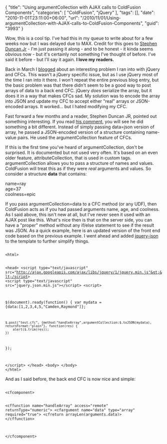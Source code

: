 {
	"title": "Using argumentCollection with AJAX calls to ColdFusion Components",
	"categories": [
		"ColdFusion",
		"jQuery"
	],
	"tags": [],
	"date": "2010-11-01T23:11:00+06:00",
	"url": "/2010/11/01/Using-argumentCollection-with-AJAX-calls-to-ColdFusion-Components",
	"guid": "3993"
}

Wow, this is a cool tip. I've had this in my queue to write about for a few weeks now but I was delayed due to MAX. Credit for this goes to <a href="http://www.stephenduncanjr.com/">Stephen Duncan Jr</a> - I'm just passing it along - and to be honest - it kinda seems obvious now - but it's certainly not something I've thought of before. I've said it before - but I'll say it again. <b>I love my readers.</b> 

<p/>
<!--more-->
Back in March I <a href="http://www.raymondcamden.com/index.cfm/2010/3/23/Using-jQuery-to-post-an-array-to-a-ColdFusion-Component">blogged</a> about an interesting problem I ran into with jQuery and CFCs. This wasn't a jQuery specific issue, but as I use jQuery most of the time I ran into it there. I won't repeat the entire previous blog entry, but the basic problem was that there didn't seem to be a good way to post arrays of data to a back end CFC. jQuery <i>does</i> serialize the array, but it does it in a way that makes CFCs sad. My solution was to encode the array into JSON and update my CFC to accept either "real" arrays or JSON-encoded arrays. It worked... but I hated modifying my CFC.

<p/>

Fast forward a few months and a reader, Stephen Duncan JR, pointed out something interesting. If you read <a href="http://www.coldfusionjedi.com/index.cfm/2010/3/23/Using-jQuery-to-post-an-array-to-a-ColdFusion-Component#c50A94F70-B29E-4674-016EAA5DCF698706">his comment</a>, you will see he did something a bit different. Instead of simply passing data=json version of array, he passed a JSON-encoded version of a structure containing name-value pairs. He used the argumentCollection feature of CFCs.

<p/>

If this is the first time you've heard of argumentCollection, don't be surprised. It is documented but not used very often. It's based on an even older feature, attributeCollection, that is used in custom tags. argumentCollection allows you to pass a structure of names and values. ColdFusion will treat this as if they were <i>real</i> arguments and values. So consider a structure <b>data</b> that contains:

<p/>

name=ray<br/>
age=37<br/>
coolness=epic

<p/>

If you pass argumentCollection=data to a CFC method (or any UDF), then ColdFusion acts as if you had passed arguments name, age, and coolness. As I said above, this isn't new at all, but I've never seen it used with an AJAX post like this. What's nice then is that on the server side, you can have a "proper" method without any if/else statement to see if the result was JSON. As a quick example, here is an updated version of the front end code based on the previous example. I went ahead and added <a href="http://code.google.com/p/jquery-json/">jquery-json</a> to the template to further simplify things.

<p/>

<code>
&lt;html&gt;

&lt;head&gt;
&lt;script type="text/javascript" src="http://ajax.googleapis.com/ajax/libs/jquery/1/jquery.min.js"&gt;&lt;/script&gt;
&lt;script type="text/javascript" src="jquery.json.min.js"&gt;&lt;/script&gt;
&lt;script&gt;

$(document).ready(function() {
	var mydata = {data:[1,2,3,4,5,"Camden,Raymond"]};

	$.post("test.cfc", {method:"handleArray",argumentCollection:$.toJSON(mydata), returnFormat:"plain"}, function(res) {
		alert($.trim(res));
	})

});

&lt;/script&gt;
&lt;/head&gt;
&lt;body&gt;
&lt;/body&gt;
&lt;/html&gt;
</code>

<p>

And as I said before, the back end CFC is now nice and simple:

<p>

<code>
&lt;cfcomponent&gt;

&lt;cffunction name="handleArray" access="remote" returnType="numeric"&gt;
	&lt;cfargument name="data" type="array" required="true"&gt;
	&lt;cfreturn arrayLen(arguments.data)&gt;
&lt;/cffunction&gt;

&lt;/cfcomponent&gt;
</code>